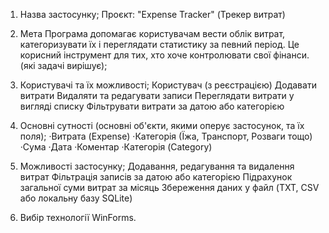 1. Назва застосунку;
   Проєкт: "Expense Tracker" (Трекер витрат)

   
2. Мета
     Програма допомагає користувачам вести облік витрат, категоризувати їх і переглядати статистику за певний період. Це корисний інструмент для тих, хто хоче контролювати свої фінанси. (які задачі вирішує);
   
3. Користувачі та їх можливості;
   Користувач (з реєстрацією)
   Додавати витрати
   Видаляти та редагувати записи
   Переглядати витрати у вигляді списку
   Фільтрувати витрати за датою або категорією

4. Основні сутності (основні об'єкти, якими оперує застосунок, та їх поля);
·Витрата (Expense)
·Категорія (Їжа, Транспорт, Розваги тощо)
·Сума
·Дата
·Коментар
·Категорія (Category)

5. Можливості застосунку;
 Додавання, редагування та видалення витрат
 Фільтрація записів за датою або категорією
 Підрахунок загальної суми витрат за місяць
 Збереження даних у файл (TXT, CSV або локальну базу SQLite)
   
6. Вибір технології WinForms.
